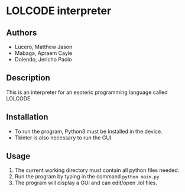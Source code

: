 # LOLCODE interpreter
## Authors
- Lucero, Matthew Jason
- Mabaga, Apraem Cayle
- Dolendo, Jericho Paolo
## Description
This is an interpreter for an esoteric programming language called LOLCODE.
## Installation
 - To run the program, Python3 must be installed in the device.
 - Tkinter is also necessary to run the GUI.
## Usage
1. The current working directory must contain all python files needed.
2. Run the program by typing in the command `python main.py`
3. The program will display a GUI and can edit/open .lol files.

